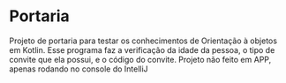 # Portaria
Projeto de portaria para testar os conhecimentos de Orientação à objetos em Kotlin.
Esse programa faz a verificação da idade da pessoa, o tipo de convite que ela possui, e o código do convite.
Projeto não feito em APP, apenas rodando no console do IntelliJ

